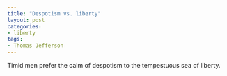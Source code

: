 ```yaml
---
title: "Despotism vs. liberty"
layout: post
categories:
- liberty
tags:
- Thomas Jefferson
---
```


Timid men prefer the calm of despotism to the tempestuous sea of liberty.